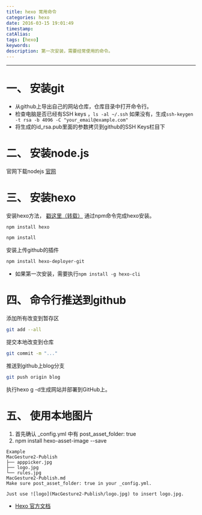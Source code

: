 ```yaml
---
title: hexo 常用命令
categories: hexo
date: 2016-03-15 19:01:49
timestamp:
catAlias:
tags: [hexo]
keywords:
description: 第一次安装，需要经常使用的命令。
---
```


------
# 一、 安装git
- 从github上导出自己的网站仓库，仓库目录中打开命令行。
- 检查电脑是否已经有SSH keys ，`ls -al ~/.ssh`  如果没有，生成`ssh-keygen -t rsa -b 4096 -C "your_email@example.com"`
- 将生成的id_rsa.pub里面的参数拷贝到github的SSH Keys栏目下

# 二、 安装node.js
官网下载nodejs [官网](https://nodejs.org/en/)

# 三、 安装hexo
安装hexo方法， [戳这里（转载）](http://crazymilk.github.io/2015/12/28/GitHub-Pages-Hexo%E6%90%AD%E5%BB%BA%E5%8D%9A%E5%AE%A2/)
通过npm命令完成hexo安装。
```bash
npm install hexo
```
```bash
npm install
```
安装上传github的插件
```bash
npm install hexo-deployer-git
```
- 如果第一次安装，需要执行`npm install -g hexo-cli`

# 四、 命令行推送到github
添加所有改变到暂存区    
```bash
git add --all
```
提交本地改变到仓库
```bash
git commit -m "..."
```
推送到github上blog分支
```bash
git push origin blog
```
执行hexo g -d生成网站并部署到GitHub上。

# 五、 使用本地图片
1. 首先确认 _config.yml 中有 post_asset_folder: true
2. npm install hexo-asset-image --save
```
Example
MacGesture2-Publish
├── apppicker.jpg
├── logo.jpg
└── rules.jpg
MacGesture2-Publish.md
Make sure post_asset_folder: true in your _config.yml.

Just use ![logo](MacGesture2-Publish/logo.jpg) to insert logo.jpg.
```
* [Hexo 官方文档](https://hexo.io/zh-cn/docs/)